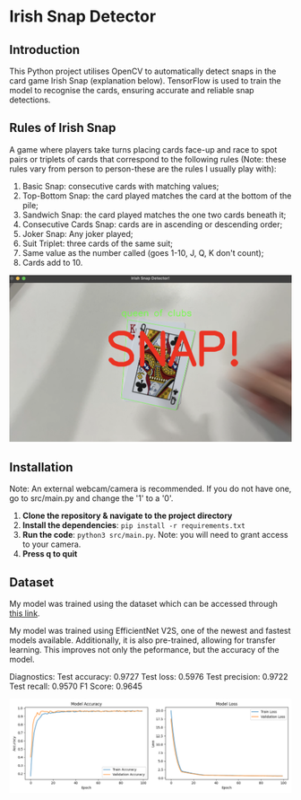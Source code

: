 # Irish Snap Detector

## Introduction

This Python project utilises OpenCV to automatically detect snaps in the card game Irish Snap (explanation below). TensorFlow is used to train the model to recognise the cards, ensuring accurate and reliable snap detections.

## Rules of Irish Snap
A game where players take turns placing cards face-up and race to spot pairs or triplets of cards that correspond to the following rules (Note: these rules vary from person to person-these are the rules I usually play with):

1. Basic Snap: consecutive cards with matching values;
2. Top-Bottom Snap: the card played matches the card at the bottom of the pile;
3. Sandwich Snap: the card played matches the one two cards beneath it;
4. Consecutive Cards Snap: cards are in ascending or descending order;
5. Joker Snap: Any joker played;
6. Suit Triplet: three cards of the same suit;
7. Same value as the number called (goes 1-10, J, Q, K don't count);
8. Cards add to 10. 

![Demo](src/demo.png)

## Installation

Note: An external webcam/camera is recommended. If you do not have one, go to src/main.py and change the '1' to a '0'.

1. **Clone the repository & navigate to the project directory**
2. **Install the dependencies**: ```pip install -r requirements.txt```
3. **Run the code**: ```python3 src/main.py```. Note: you will need to grant access to your camera.
4. **Press q to quit**

## Dataset

My model was trained using the dataset which can be accessed through [this link](https://www.kaggle.com/datasets/gpiosenka/cards-image-datasetclassification).

My model was trained using EfficientNet V2S, one of the newest and fastest models available. Additionally, it is also pre-trained, allowing for transfer learning. This improves not only the peformance, but the accuracy of the model.

Diagnostics:
Test accuracy: 0.9727
Test loss: 0.5976
Test precision: 0.9722
Test recall: 0.9570
F1 Score: 0.9645

![Training History](src/training_history.png)